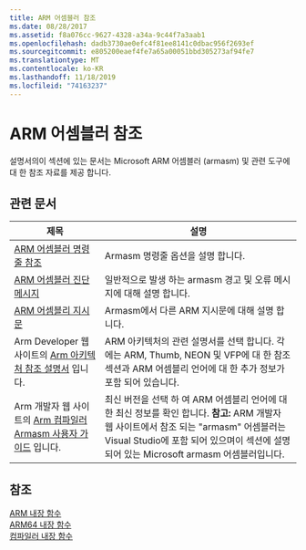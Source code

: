 ```yaml
---
title: ARM 어셈블러 참조
ms.date: 08/28/2017
ms.assetid: f8a076cc-9627-4328-a34a-9c44f7a3aab1
ms.openlocfilehash: dadb3730ae0efc4f81ee8141c0dbac956f2693ef
ms.sourcegitcommit: e805200eaef4fe7a65a00051bbd305273af94fe7
ms.translationtype: MT
ms.contentlocale: ko-KR
ms.lasthandoff: 11/18/2019
ms.locfileid: "74163237"
---
```

# <a name="arm-assembler-reference"></a>ARM 어셈블러 참조

설명서의이 섹션에 있는 문서는 Microsoft ARM 어셈블러 (armasm) 및 관련 도구에 대 한 참조 자료를 제공 합니다.

## <a name="related-articles"></a>관련 문서

|제목|설명|
|-----------|-----------------|
|[ARM 어셈블러 명령줄 참조](../../assembler/arm/arm-assembler-command-line-reference.md)|Armasm 명령줄 옵션을 설명 합니다.|
|[ARM 어셈블러 진단 메시지](../../assembler/arm/arm-assembler-diagnostic-messages.md)|일반적으로 발생 하는 armasm 경고 및 오류 메시지에 대해 설명 합니다.|
|[ARM 어셈블리 지시문](../../assembler/arm/arm-assembler-directives.md)|Armasm에서 다른 ARM 지시문에 대해 설명 합니다.|
|Arm Developer 웹 사이트의 [Arm 아키텍처 참조 설명서](https://developer.arm.com/search#q=ARM%20Architecture%20Reference%20Manual) 입니다.|ARM 아키텍처의 관련 설명서를 선택 합니다. 각에는 ARM, Thumb, NEON 및 VFP에 대 한 참조 섹션과 ARM 어셈블리 언어에 대 한 추가 정보가 포함 되어 있습니다.|
|Arm 개발자 웹 사이트의 [Arm 컴파일러 Armasm 사용자 가이드](https://developer.arm.com/search#q=ARM%20Compiler%20armasm%20User%20Guide) 입니다.|최신 버전을 선택 하 여 ARM 어셈블리 언어에 대 한 최신 정보를 확인 합니다. **참고:**  ARM 개발자 웹 사이트에서 참조 되는 "armasm" 어셈블러는 Visual Studio에 포함 되어 있으며이 섹션에 설명 되어 있는 Microsoft armasm 어셈블러입니다.|

## <a name="see-also"></a>참조

[ARM 내장 함수](../../intrinsics/arm-intrinsics.md)\
[ARM64 내장 함수](../../intrinsics/arm64-intrinsics.md)\
[컴파일러 내장 함수](../../intrinsics/compiler-intrinsics.md)
